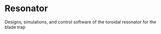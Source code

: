 # Resonator
Designs, simulations, and control software of the toroidal resonator for the blade trap
